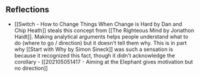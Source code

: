 ## Reflections
- [[Switch - How to Change Things When Change is Hard by Dan and Chip Heath]] steals this concept from [[The Righteous Mind by Jonathon Haidt]]. Making analytical arguments helps people understand what to do (where to go / direction) but it doesn't tell them why. This is in part why [[Start with Why by Simon Sineck]] was such a sensation is because it recognized this fact, though it didn't acknowledge the corollary - [[202105051417 - Aiming at the Elephant gives motivation but no direction]]
